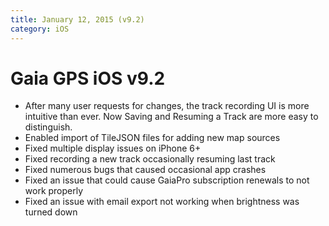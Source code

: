 ```yaml
---
title: January 12, 2015 (v9.2)
category: iOS
---
```


# Gaia GPS iOS v9.2

* After many user requests for changes, the track recording UI is more intuitive than ever. Now Saving and Resuming a Track are more easy to distinguish.
* Enabled import of TileJSON files for adding new map sources
* Fixed multiple display issues on iPhone 6+
* Fixed recording a new track occasionally resuming last track
* Fixed numerous bugs that caused occasional app crashes
* Fixed an issue that could cause GaiaPro subscription renewals to not work properly
* Fixed an issue with email export not working when brightness was turned down

